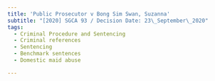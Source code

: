 ```yaml
---
title: 'Public Prosecutor v Bong Sim Swan, Suzanna'
subtitle: "[2020] SGCA 93 / Decision Date: 23\_September\_2020"
tags:
  - Criminal Procedure and Sentencing
  - Criminal references
  - Sentencing
  - Benchmark sentences
  - Domestic maid abuse

---
```

